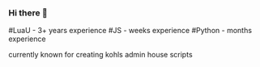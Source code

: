 ### Hi there 👋

#LuaU - 3+ years experience
#JS - weeks experience
#Python - months experience

currently known for creating kohls admin house scripts
